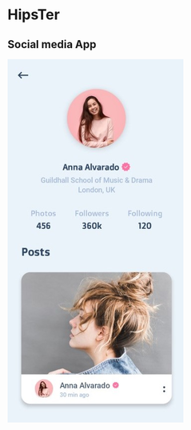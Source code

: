 # HipsTer
## Social media App

![ScreenShot](https://github.com/JibbleEinuxCODE/Hipster/blob/master/1.jpg)
